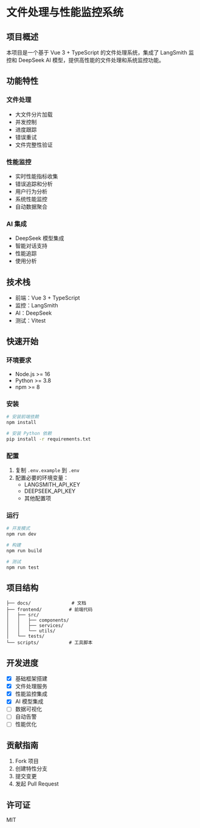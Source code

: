 # 文件处理与性能监控系统

## 项目概述
本项目是一个基于 Vue 3 + TypeScript 的文件处理系统，集成了 LangSmith 监控和 DeepSeek AI 模型，提供高性能的文件处理和系统监控功能。

## 功能特性

### 文件处理
- 大文件分片加载
- 并发控制
- 进度跟踪
- 错误重试
- 文件完整性验证

### 性能监控
- 实时性能指标收集
- 错误追踪和分析
- 用户行为分析
- 系统性能监控
- 自动数据聚合

### AI 集成
- DeepSeek 模型集成
- 智能对话支持
- 性能追踪
- 使用分析

## 技术栈
- 前端：Vue 3 + TypeScript
- 监控：LangSmith
- AI：DeepSeek
- 测试：Vitest

## 快速开始

### 环境要求
- Node.js >= 16
- Python >= 3.8
- npm >= 8

### 安装
```bash
# 安装前端依赖
npm install

# 安装 Python 依赖
pip install -r requirements.txt
```

### 配置
1. 复制 `.env.example` 到 `.env`
2. 配置必要的环境变量：
   - LANGSMITH_API_KEY
   - DEEPSEEK_API_KEY
   - 其他配置项

### 运行
```bash
# 开发模式
npm run dev

# 构建
npm run build

# 测试
npm run test
```

## 项目结构
```
├── docs/               # 文档
├── frontend/          # 前端代码
│   ├── src/          
│   │   ├── components/
│   │   ├── services/
│   │   └── utils/
│   └── tests/
└── scripts/           # 工具脚本
```

## 开发进度
- [x] 基础框架搭建
- [x] 文件处理服务
- [x] 性能监控集成
- [x] AI 模型集成
- [ ] 数据可视化
- [ ] 自动告警
- [ ] 性能优化

## 贡献指南
1. Fork 项目
2. 创建特性分支
3. 提交变更
4. 发起 Pull Request

## 许可证
MIT 